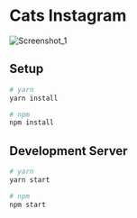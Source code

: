 # Cats Instagram

![Screenshot_1](https://user-images.githubusercontent.com/35433087/235180987-91cb3e2e-24cf-48ea-9e59-f513d21852cb.jpg)

## Setup

```bash
# yarn
yarn install

# npm
npm install

```

## Development Server


```bash
# yarn
yarn start

# npm
npm start
```
